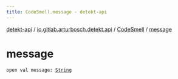 ```yaml
---
title: CodeSmell.message - detekt-api
---
```


[detekt-api](../../index.html) / [io.gitlab.arturbosch.detekt.api](../index.html) / [CodeSmell](index.html) / [message](./message.html)

# message

`open val message: `[`String`](https://kotlinlang.org/api/latest/jvm/stdlib/kotlin/-string/index.html)